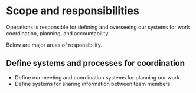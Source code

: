 # Scope and responsibilities

Operations is responsible for defining and overseeing our systems for work coordination, planning, and accountability.

Below are major areas of responsibility.

## Define systems and processes for coordination

- Define our meeting and coordination systems for planning our work.
- Define systems for sharing information between team members.
